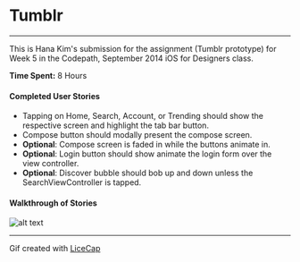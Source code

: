 # Tumblr
---
This is Hana Kim's submission for the assignment (Tumblr prototype) for Week 5 in the Codepath, September 2014 iOS for Designers class.


**Time Spent:** 8 Hours


#### Completed User Stories

* Tapping on Home, Search, Account, or Trending should show the respective screen and highlight the tab bar button.
* Compose button should modally present the compose screen.
* **Optional**: Compose screen is faded in while the buttons animate in.
* **Optional**: Login button should show animate the login form over the view controller.
* **Optional**: Discover bubble should bob up and down unless the SearchViewController is tapped.



#### Walkthrough of Stories
![alt text](https://github.com/hanakimis/HanaKimWeek5/blob/master/HanaKimWeek5.gif "Week 5 gif")

***

Gif created with [LiceCap](http://www.cockos.com/licecap/)
